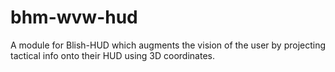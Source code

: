 # bhm-wvw-hud
A module for Blish-HUD which augments the vision of the user by projecting tactical info onto their HUD using 3D coordinates.
